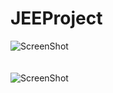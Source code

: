 # JEEProject
![ScreenShot](https://i.ibb.co/5j4Y6dp/index.png)
\
\
\
![ScreenShot](https://i.ibb.co/K5qwTzt/enregistrement.png)
